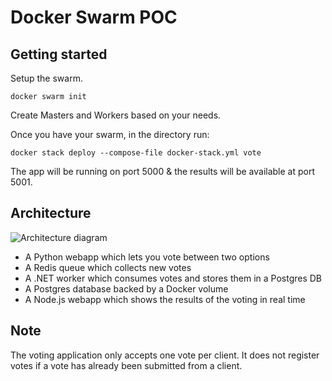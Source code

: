 Docker Swarm POC
=========

Getting started
---------------

Setup the swarm. 

```
docker swarm init
```

Create Masters and Workers based on your needs.


Once you have your swarm, in the directory run:

```
docker stack deploy --compose-file docker-stack.yml vote
```


The app will be running on port 5000 & the results will be available at port 5001.



Architecture
-----

![Architecture diagram](architecture.png)

* A Python webapp which lets you vote between two options
* A Redis queue which collects new votes
* A .NET worker which consumes votes and stores them in a Postgres DB
* A Postgres database backed by a Docker volume
* A Node.js webapp which shows the results of the voting in real time


Note
----

The voting application only accepts one vote per client. It does not register votes if a vote has already been submitted from a client.
